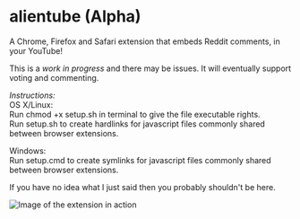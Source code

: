 alientube (Alpha)
=========

A Chrome, Firefox and Safari extension that embeds Reddit comments, in your YouTube!

This is a _work in progress_ and there may be issues. It will eventually support voting and commenting.  
  
_Instructions:_  
OS X/Linux:  
Run chmod +x setup.sh in terminal to give the file executable rights.  
Run setup.sh to create hardlinks for javascript files commonly shared between browser extensions.  
  
Windows:  
Run setup.cmd to create symlinks for javascript files commonly shared between browser extensions.  

  
If you have no idea what I just said then you probably shouldn't be here.

![Image of the extension in action](http://i.imgur.com/Vc8P3CQ.png)
